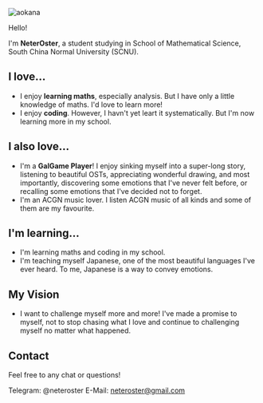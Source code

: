 ![aokana](https://user-images.githubusercontent.com/10304206/221231485-6b6f3169-98cd-4f99-a823-bee4e89a47ce.png)


Hello!

I'm **NeterOster**, a student studying in School of Mathematical Science, South China Normal University (SCNU).

## I love...

* I enjoy **learning maths**, especially analysis. But I have only a little knowledge of maths. I'd love to learn more!
* I enjoy **coding**. However, I havn't yet leart it systematically. But I'm now learning more in my school.

## I also love...

* I'm a **GalGame Player**! I enjoy sinking myself into a super-long story, listening to beautiful OSTs, appreciating wonderful drawing, and most importantly, discovering some emotions that I've never felt before, or recalling some emotions that I've decided not to forget.
* I'm an ACGN music lover. I listen ACGN music of all kinds and some of them are my favourite.

## I'm learning...

* I'm learning maths and coding in my school.
* I'm teaching myself Japanese, one of the most beautiful languages I've ever heard. To me, Japanese is a way to convey emotions.

## My Vision

* I want to challenge myself more and more! I've made a promise to myself, not to stop chasing what I love and continue to challenging myself no matter what happened.

## Contact

Feel free to any chat or questions!

Telegram: @neteroster
E-Mail: neteroster@gmail.com

